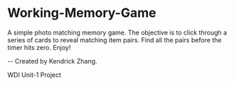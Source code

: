 # Working-Memory-Game

A simple photo matching memory game. The objective is to click through a series of cards to reveal matching item pairs. Find all the pairs before the timer hits zero. Enjoy!


--
Created by Kendrick Zhang.

WDI Unit-1 Project

